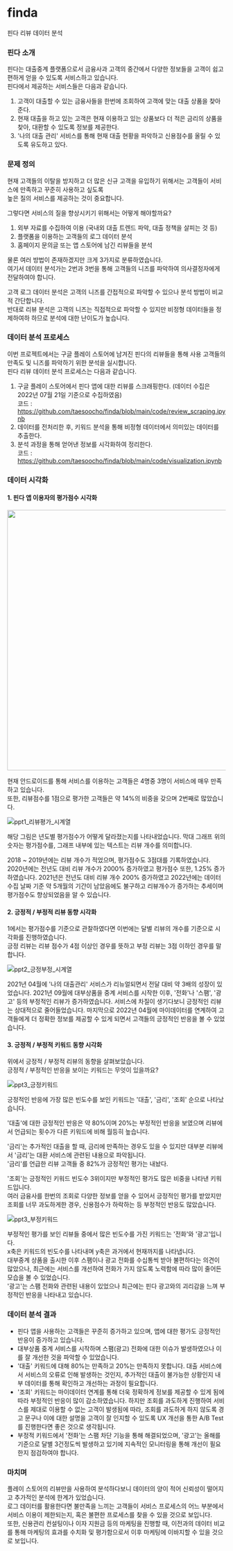 # finda
핀다 리뷰 데이터 분석  

### 핀다 소개

핀다는 대출중계 플랫폼으로서 금융사과 고객의 중간에서 다양한 정보들을 고객이 쉽고 편하게 얻을 수 있도록 서비스하고 있습니다.  
핀다에서 제공하는 서비스들은 다음과 같습니다.  

1) 고객이 대출할 수 있는 금융사들을 한번에 조회하여 고객에 맞는 대출 상품을 찾아준다.  
2) 현재 대출을 하고 있는 고객은 현재 이용하고 있는 상품보다 더 적은 금리의 상품을 찾아, 대환할 수 있도록 정보를 제공한다.  
3) '나의 대출 관리' 서비스를 통해 현재 대출 현황을 파악하고 신용점수를 올릴 수 있도록 유도하고 있다.  

### 문제 정의

현재 고객들의 이탈을 방지하고 더 많은 신규 고객을 유입하기 위해서는 고객들이 서비스에 만족하고 꾸준히 사용하고 싶도록  
높은 질의 서비스를 제공하는 것이 중요합니다.

그렇다면 서비스의 질을 향상시키기 위해서는 어떻게 해야할까요?

1) 외부 자료를 수집하여 이용 (국내외 대출 트렌드 파악, 대출 정책을 살피는 것 등)
2) 플랫폼을 이용하는 고객들의 로그 데이터 분석
3) 홈페이지 문의글 또는 앱 스토어에 남긴 리뷰들을 분석

물론 여러 방법이 존재하겠지만 크게 3가지로 분류하였습니다.  
여기서 데이터 분석가는 2번과 3번을 통해 고객들의 니즈를 파악하여 의사결정자에게 전달하여야 합니다.  

고객 로그 데이터 분석은 고객의 니즈를 간접적으로 파악할 수 있으나 분석 방법이 비교적 간단합니다.  
반대로 리뷰 분석은 고객의 니즈는 직접적으로 파악할 수 있지만 비정형 데이터들을 정제하여하 하므로 분석에 대한 난이도가 높습니다.  

### 데이터 분석 프로세스

이번 프로젝트에서는 구글 플레이 스토어에 남겨진 핀다의 리뷰들을 통해 사용 고객들의 만족도 및 니즈를 파악하기 위한 분석을 실시합니다.  
핀다 리뷰 데이터 분석 프로세스는 다음과 같습니다.

1) 구글 플레이 스토어에서 핀다 앱에 대한 리뷰를 스크래핑한다. (데이터 수집은 2022년 07월 21일 기준으로 수집하였음)  
   코드 : https://github.com/taesoocho/finda/blob/main/code/review_scraping.ipynb
2) 데이터를 전처리한 후, 키워드 분석을 통해 비정형 데이터에서 의미있는 데이터를 추출한다.
3) 분석 과정을 통해 얻어낸 정보를 시각화하여 정리한다.  
   코드 : https://github.com/taesoocho/finda/blob/main/code/visualization.ipynb

### 데이터 시각화

#### 1. 핀다 앱 이용자의 평가점수 시각화
<img src= https://user-images.githubusercontent.com/50400392/180953492-9590216a-18b9-4e02-8352-8b4c4d406332.png : width="600" height="600"/>

현재 안드로이드를 통해 서비스를 이용하는 고객들은 4명중 3명이 서비스에 매우 만족하고 있습니다.  
또한, 리뷰점수를 1점으로 평가한 고객들은 약 14%의 비중을 갖으며 2번째로 많았습니다.  

![ppt1_리뷰평가_시계열](https://user-images.githubusercontent.com/50400392/180953493-fb3dd731-c027-4b8e-961d-8a4d046d91d2.png)

해당 그림은 년도별 평가점수가 어떻게 달라졌는지를 나타내었습니다. 
막대 그래프 위의 숫자는 평가점수를, 그래프 내부에 있는 텍스트는 리뷰 개수를 의미합니다.  

2018 ~ 2019년에는 리뷰 개수가 적었으며, 평가점수도 3점대를 기록하였습니다.
2020년에는 전년도 대비 리뷰 개수가 2000% 증가하였고 평가점수 또한, 1.25% 증가하였습니다.
2021년은 전년도 대비 리뷰 개수 200% 증가하였고 2022년에는 데이터 수집 날짜 기준 약 5개월의 기간이 남았음에도 불구하고 리뷰개수가 증가하는 추세이며 평가점수도 향상되었음을 알 수 있습니다.

#### 2. 긍정적 / 부정적 리뷰 동향 시각화

1에서는 평가점수를 기준으로 관찰하였다면 이번에는 달별 리뷰의 개수를 기준으로 시각화를 진행하였습니다.  
긍정 리뷰는 리뷰 점수가 4점 이상인 경우를 뜻하고 부정 리뷰는 3점 이하인 경우를 말합니다.

![ppt2_긍정부정_시계열](https://user-images.githubusercontent.com/50400392/180953518-f1e9bb8d-f53f-43f4-8f00-b84a39fec97b.png)

2021년 04월에 '나의 대출관리' 서비스가 리뉴얼되면서 전달 대비 약 3배의 성장이 있었습니다.
2021년 09월에 대부상품을 중계 서비스를 시작한 이후, '전화'나 '스팸', '광고' 등의 부정적인 리뷰가 증가하였습니다.
서비스에 차질이 생기다보니 긍정적인 리뷰는 상대적으로 줄어들었습니다.
마지막으로 2022년 04월에 마이데이터를 연계하여 고객들에게 더 정확한 정보를 제공할 수 있게 되면서 고객들의 긍정적인 반응을 볼 수 있었습니다.

#### 3. 긍정적 / 부정적 키워드 동향 시각화

위에서 긍정적 / 부정적 리뷰의 동향을 살펴보았습니다.  
긍정적 / 부정적인 반응을 보이는 키워드는 무엇이 있을까요?

![ppt3_긍정키워드](https://user-images.githubusercontent.com/50400392/180953548-34b8bf81-dbda-4686-92f7-3a80b1ebce43.png)

긍정적인 반응에 가장 많은 빈도수를 보인 키워드는 '대출', '금리', '조회' 순으로 나타났습니다.  

'대출'에 대한 긍정적인 반응은 약 80%이며 20%는 부정적인 반응을 보였으며 리뷰에서 언급되는 횟수가 다른 키워드에 비해 월등히 높습니다.  

'금리'는 추가적인 대출을 할 때, 금리에 만족하는 경우도 있을 수 있지만 대부분 리뷰에서 '금리'는 대환 서비스에 관련된 내용으로 파악됩니다.  
'금리'를 언급한 리뷰 고객들 중 82%가 긍정적인 평가는 내놨다.  

'조회'는 긍정적인 키워드 빈도수 3위이지만 부정적인 평가도 많은 비중을 나타낸 키워드입니다.   
여러 금융사를 한번의 조회로 다양한 정보를 얻을 수 있어서 긍정적인 평가를 받았지만 조회를 너무 과도하게한 경우, 신용점수가 하락하는 등 부정적인 반응도 많았습니다.

![ppt3_부정키워드](https://user-images.githubusercontent.com/50400392/180953557-060750b3-fd54-401d-b3ed-21034765a3cd.png)

부정적인 평가를 보인 리뷰들 중에서 많은 빈도수를 가진 키워드는 '전화'와 '광고'입니다.  
x축은 키워드의 빈도수를 나타내며 y축은 과거에서 현재까지를 나타냅니다.  
대부중계 상품을 출시한 이후 스팸이나 광고 전화를 수십통씩 받아 불편하다는 의견이 많았으나, 최근에는 서비스를 개선하여 전화가 가지 않도록 노력함에 따라 많이 줄어든 모습을 볼 수 있었습니다.  
'광고'는 스팸 전화와 관련된 내용이 있었으나 최근에는 핀다 광고와의 괴리감을 느껴 부정적인 반응을 나타내고 있습니다.  

### 데이터 분석 결과

- 핀다 앱을 사용하는 고객들은 꾸준히 증가하고 있으며, 앱에 대한 평가도 긍정적인 반응이 증가하고 있습니다.
- 대부상품 중계 서비스를 시작하며 스팸(광고) 전화에 대한 이슈가 발생하였으나 이를 잘 개선한 것을 파악할 수 있었습니다.
- '대출' 키워드에 대해 80%는 만족하고 20%는 만족하지 못합니다. 대출 서비스에서 서비스의 오류로 인해 발생하는 것인지, 추가적인 대출이 불가능한 상황인지 내부 데이터를 통해 확인하고 개선하는 과정이 필요합니다.
- '조회' 키워드는 마이데이터 연계를 통해 더욱 정확하게 정보를 제공할 수 있게 됨에 따라 부정적인 반응이 많이 감소하였습니다. 하지만 조회를 과도하게 진행하여 서비스를 제대로 이용할 수 없는 고객이 발생됨에 따라, 조회를 과도하게 하지 않도록 경고 문구나 이에 대한 설명을 고객이 잘 인지할 수 있도록 UX 개선을 통한 A/B Test를 진행한다면 좋은 것으로 생각됩니다.  
- 부정적 키워드에서 '전화'는 스팸 차단 기능을 통해 해결되었으며, '광고'는 올해를 기준으로 달별 3건정도씩 발생하고 있기에 지속적인 모니터링을 통해 개선이 필요한지 점검하여야 합니다.

### 마치며

플레이 스토어의 리뷰만을 사용하여 분석하다보니 데이터의 양이 적어 신뢰성이 떨어지고 추가적인 분석에 한계가 있었습니다.  
로그 데이터를 활용한다면 불만족을 느끼는 고객들이 서비스 프로세스의 어느 부분에서 서비스 이용이 제한되는지, 혹은 불편한 프로세스를 찾을 수 있을 것으로 보입니다.  
또한, 신용관리 컨설팅이나 이자 지원금 등의 마케팅을 진행할 때, 이전과의 데이터 비교를 통해 마케팅의 효과를 수치화 및 평가함으로서 이후 마케팅에 이바지할 수 있을 것으로 보입니다.  
